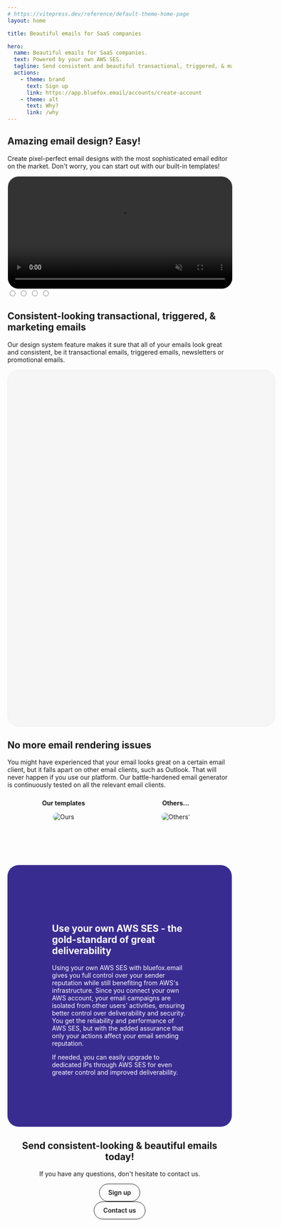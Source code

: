 ```yaml
---
# https://vitepress.dev/reference/default-theme-home-page
layout: home

title: Beautiful emails for SaaS companies

hero:
  name: Beautiful emails for SaaS companies.
  text: Powered by your own AWS SES.
  tagline: Send consistent and beautiful transactional, triggered, & marketing emails that your customers will love.
  actions:
    - theme: brand
      text: Sign up
      link: https://app.bluefox.email/accounts/create-account
    - theme: alt
      text: Why?
      link: /why
---
```

<script setup>
import { ref, onMounted } from 'vue'

const selectedEmailType = ref('0')

onMounted(() => {
  setInterval(() => {
    let actSelVal = parseInt(selectedEmailType.value)
    actSelVal += 1
    actSelVal %= 4
    selectedEmailType.value = actSelVal
  }, 3000)
})

</script>
<style>
  .VPHero {
    background: linear-gradient(278deg, hsl(247.72, 53.44%, 90%) 10%, hsl(196.99, 86.56%, 90%) 90%);
  }

  html.dark .VPHero {
    background: linear-gradient(278deg, hsl(247.72, 53.44%, 10%) 10%, hsl(196.99, 86.56%, 10%) 90%);
  }
  .VPHome {
    margin-bottom: 0 !important;
  }
  .vp-doc {
    overflow: hidden;
  }

  .vp-doc h2 {
    border-top: 0 !important;
    margin: 100px 0 10px 0 !important;

    font-size: 32px !important;
    line-height: 32px !important;
  }

  .VPHero .main {
    width: 100% !important;
    max-width: unset !important;
    text-align: center;
    display: block !important;
    padding: 0 !important;
  }
  .VPHero .main .name {
    width: 100% !important;
    max-width: unset !important;
  }

  .VPHero .main .text {
    width: 100% !important;
    max-width: unset !important;
    font-size: 26px;
    line-height: 32px;
  }
  .VPHero .main .tagline {
    width: 100% !important;
    max-width: unset !important;
  }

  .VPHero .main .actions {
    width: 100% !important;
    max-width: unset !important;
    justify-content: center !important;
  }
  html.dark .VPHero .name .clip {
    background: -webkit-linear-gradient(
      120deg,
      #8a7ed8 5%,
      #13B0EE
    );
    background-clip: text;
  }

  .vp-doc .actions {
    display: flex;
    width: 100% !important;
    max-width: unset !important;
    justify-content: center !important;
  }

  .vp-doc .action {
    padding: 6px;
  }

  .VPHero .main .image {
    width: 100% !important;
    max-width: 100% !important;
    display: block !important;
  }

  .VPButton {
    display: inline-block;
    border: 1px solid transparent;
    text-align: center;
    font-weight: 600;
    white-space: nowrap;
    transition: color 0.25s, border-color 0.25s, background-color 0.25s !important;
    text-decoration: none !important;
  }

  .VPButton.medium {
      border-radius: 20px;
      padding: 0 20px;
      line-height: 38px;
      font-size: 14px;
  }

  .VPButton.brand {
      border-color: var(--vp-button-brand-border);
      color: var(--vp-button-brand-text);
      background-color: var(--vp-button-brand-bg);
  }

  .VPButton.brand:hover {
    color: var(--vp-button-brand-text);
    background-color: var(--vp-button-brand-hover-bg);
  }

  .VPButton.alt {
    border-color: var(--vp-button-alt-border);
    color: var(--vp-button-alt-text);
    background-color: var(--vp-button-alt-bg);
  }

  .VPButton.alt:hover {
    border-color: var(--vp-button-alt-border);
    color: var(--vp-button-alt-text);
    background-color: var(--vp-button-alt-hover-bg);
  }


  .VPFeatures .title {
    font-size: 20px !important;
  }
  .VPFeatures .details {
    font-size: 16px !important;
  }

  .VPImage {
    max-width: 100% !important;
    max-height: 100% !important;
  }

  .VPHome .vp-doc {
    margin-top: -90px !important;
  }

  #email-editor video {
    border: 1px solid #eeeeee;
    border-radius: 25px;
  }

  .vp-doc input {
    display: none;
  }

  #design-system label {
    cursor: pointer;
    position: relative;
  }

  .image-container {
    position: relative;
    width: 600px; /* Adjust as necessary */
    max-width: 80vw;
    height: 800px;
    max-height: 120vw;
    overflow: hidden;
    background: #f6f6f6;
    border: 1px solid #eeeeee;
    border-radius: 25px;
    margin: auto;
  }

  .image-container img {
    position: absolute;
    top: 0;
    left: 100%;
    width: 100%;
    opacity: 0;
    transition: all 0.5s ease;
  }

  /* Default state: show Image 1 */
  #image1:checked ~ .image-container .img1 {
    opacity: 1;
    transform: translateX(-100%);
  }

  /* Show Image 2 when radio button 2 is checked */
  #image2:checked ~ .image-container .img2 {
    opacity: 1;
    transform: translateX(-100%);
  }

  /* Show Image 3 when radio button 3 is checked */
  #image3:checked ~ .image-container .img3 {
    opacity: 1;
    transform: translateX(-100%);
  }

  #image4:checked ~ .image-container .img4 {
    opacity: 1;
    transform: translateX(-100%);
  }

  /* Animation for slide-in effect */
  .image-container img {
    transition: opacity 0.5s ease, transform 0.5s ease;
  }

  #design-system label::after {
    content: "";
    position: absolute;
    left: 0;
    bottom: 0;
    width: 0;
    height: 3px;
    background: linear-gradient(90deg, hsl(196.99, 86.56%, 50.39%) 10%, hsl(247.72, 53.44%, 37.06%) 90%);
    transition: width 0.3s ease; /* Add animation to the underline */
  }

  /* When the corresponding radio button is checked, extend the underline */
  #image1:checked ~ p #image1-label::after {
    width: 100%;
  }

  #image2:checked ~ p #image2-label::after {
    width: 100%;
  }

  #image3:checked ~ p #image3-label::after {
    width: 100%;
  }

  #image4:checked ~ p #image4-label::after {
    width: 100%;
  }

  #second-cta {
    text-align: center;
    padding-bottom: 100px;
  }

  #no-rendering-issues .img-container {
    display: flex;
    justify-content: space-between;
    align-items: top;
  }

  #no-rendering-issues .img-box {
    text-align: center;
    flex: 1;
    margin: 0 10px;
  }

  #no-rendering-issues .img-box img {
    max-width: 100%;
    height: auto;
    border-radius: 25px;
  }

  #no-rendering-issues .img-label {
    margin-top: 10px;
    font-weight: bold;
  }

  #great-deliverability {
    background: #392C91;
    color: white;
    padding: 100px;
    margin-top: 100px;
    border-radius: 25px;
  }

  .vp-doc #great-deliverability h2 {
    margin: 0 0 10px 0 !important;
    padding-top: 0 !important;
  }



  @media (max-width: 599px) {
    .VPHero .main {
      padding: 0;
    }

    #no-rendering-issues .img-container {
      flex-direction: column;
    }

    #great-deliverability {
      padding: 25px;
    }
  }
</style>

<section id="email-editor">
  <h2>Amazing email design? Easy!</h2>
  <p>Create pixel-perfect email designs with the most sophisticated email editor on the market. Don't worry, you can start out with our built-in templates!</p>
  <video width="100%" autoplay muted loop>
    <source src="/assets/bluefox-email-editor-intro.mp4" type="video/mp4">
    Your browser does not support the video tag.
  </video>
</section>

<section id="design-system">
  <input type="radio" name="image" id="image1" v-model="selectedEmailType" value="0">
  <input type="radio" name="image" id="image2" v-model="selectedEmailType" value="1">
  <input type="radio" name="image" id="image3" v-model="selectedEmailType" value="2">
  <input type="radio" name="image" id="image4" v-model="selectedEmailType" value="3">
  
  <h2>Consistent-looking transactional, triggered, & marketing emails</h2>
  <p>Our design system feature makes it sure that all of your emails look great and consistent, be it <label id="image1-label" for="image1">transactional emails</label>, <label id="image2-label" for="image2">triggered emails</label>, <label id="image3-label" for="image3">newsletters</label> or <label id="image4-label" for="image4">promotional emails</label>.</p>

  <div class="image-container">
    <img src="/assets/consistent-emails-01.png" alt="Image 1" class="image img1">
    <img src="/assets/consistent-emails-02.png" alt="Image 2" class="image img2">
    <img src="/assets/consistent-emails-03.png" alt="Image 3" class="image img3">
    <img src="/assets/consistent-emails-04.png" alt="Image 4" class="image img4">
  </div>
</section>

<section id="no-rendering-issues">
  <h2>No more email rendering issues</h2>
  <p>You might have experienced that your email looks great on a certain email client, but it falls apart on other email clients, such as Outlook. That will never happen if you use our platform. Our battle-hardened email generator is continuously tested on all the relevant email clients.</p>
  
  <div class="img-container">
    <div class="img-box">
      <p class="img-label">Our templates</p>
      <img src="/assets/template-rendering-we.png" alt="Ours">
    </div>
    <div class="img-box">
      <p class="img-label">Others...</p>
      <img src="/assets/template-rendering-others.png" alt="Others'">
    </div>
  </div>
</section>

<section id="great-deliverability">
  <h2>Use your own AWS SES - the gold-standard of great deliverability</h2>
  <p>Using your own AWS SES with bluefox.email gives you full control over your sender reputation while still benefiting from AWS's infrastructure. Since you connect your own AWS account, your email campaigns are isolated from other users' activities, ensuring better control over deliverability and security. You get the reliability and performance of AWS SES, but with the added assurance that only your actions affect your email sending reputation.</p>
  <p>If needed, you can easily upgrade to dedicated IPs through AWS SES for even greater control and improved deliverability.</p>
</section>

<!--
<section id="email-analytics">
  <h2>Detailed analytics</h2>
</section>
<hr class="value-prop-divider type1"/>
<section id="easy-integration">
  <h2>Easy integration</h2>
  <p>It is really funcking easy!</p>
</section>
<hr class="value-prop-divider type2"/>
-->
<section id="second-cta">
  <h2>Send consistent-looking & beautiful emails today!</h2>
  <p>If you have any questions, don't hesitate to contact us.</p>
  <div class="actions">
    <div class="action">
      <a class="VPButton brand medium" target="_blank" href="https://app.bluefox.email/accounts/create-account">Sign up</a>
    </div>
    <div class="action">
      <a class="VPButton alt medium" target="_blank" href="mailto:hello@bluefox.email">Contact us</a>
    </div>
  </div>
</section>


